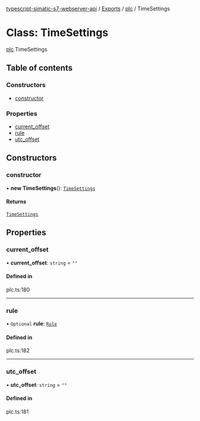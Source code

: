 [typescript-simatic-s7-webserver-api](../README.md) / [Exports](../modules.md) / [plc](../modules/plc.md) / TimeSettings

# Class: TimeSettings

[plc](../modules/plc.md).TimeSettings

## Table of contents

### Constructors

- [constructor](plc.TimeSettings.md#constructor)

### Properties

- [current\_offset](plc.TimeSettings.md#current_offset)
- [rule](plc.TimeSettings.md#rule)
- [utc\_offset](plc.TimeSettings.md#utc_offset)

## Constructors

### constructor

• **new TimeSettings**(): [`TimeSettings`](plc.TimeSettings.md)

#### Returns

[`TimeSettings`](plc.TimeSettings.md)

## Properties

### current\_offset

• **current\_offset**: `string` = `""`

#### Defined in

plc.ts:180

___

### rule

• `Optional` **rule**: [`Rule`](plc.Rule.md)

#### Defined in

plc.ts:182

___

### utc\_offset

• **utc\_offset**: `string` = `""`

#### Defined in

plc.ts:181
